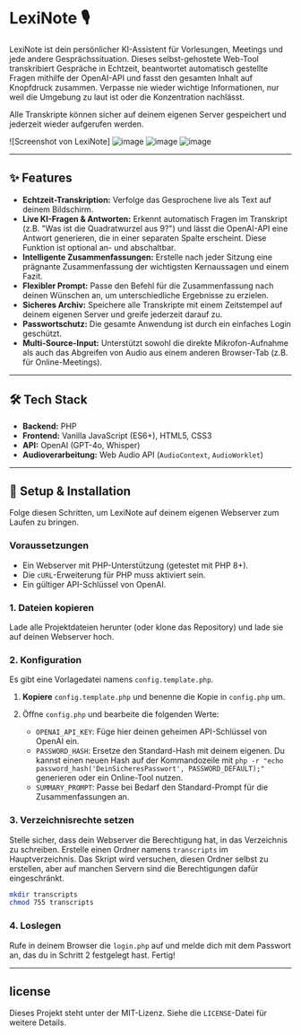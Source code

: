 # LexiNote 🎙️

LexiNote ist dein persönlicher KI-Assistent für Vorlesungen, Meetings und jede andere Gesprächssituation. Dieses selbst-gehostete Web-Tool transkribiert Gespräche in Echtzeit, beantwortet automatisch gestellte Fragen mithilfe der OpenAI-API und fasst den gesamten Inhalt auf Knopfdruck zusammen. Verpasse nie wieder wichtige Informationen, nur weil die Umgebung zu laut ist oder die Konzentration nachlässt.

Alle Transkripte können sicher auf deinem eigenen Server gespeichert und jederzeit wieder aufgerufen werden.

![Screenshot von LexiNote]
![image](https://github.com/user-attachments/assets/7412c1d6-de96-47b8-9b11-2730496bdc45)
![image](https://github.com/user-attachments/assets/e7d19141-fb3b-4eec-b9f4-4f76641bcbbf)
![image](https://github.com/user-attachments/assets/6f8088bb-1ad4-4a3c-86e8-09d9bdf44490)



---

## ✨ Features

* **Echtzeit-Transkription:** Verfolge das Gesprochene live als Text auf deinem Bildschirm.
* **Live KI-Fragen & Antworten:** Erkennt automatisch Fragen im Transkript (z.B. "Was ist die Quadratwurzel aus 9?") und lässt die OpenAI-API eine Antwort generieren, die in einer separaten Spalte erscheint. Diese Funktion ist optional an- und abschaltbar.
* **Intelligente Zusammenfassungen:** Erstelle nach jeder Sitzung eine prägnante Zusammenfassung der wichtigsten Kernaussagen und einem Fazit.
* **Flexibler Prompt:** Passe den Befehl für die Zusammenfassung nach deinen Wünschen an, um unterschiedliche Ergebnisse zu erzielen.
* **Sicheres Archiv:** Speichere alle Transkripte mit einem Zeitstempel auf deinem eigenen Server und greife jederzeit darauf zu.
* **Passwortschutz:** Die gesamte Anwendung ist durch ein einfaches Login geschützt.
* **Multi-Source-Input:** Unterstützt sowohl die direkte Mikrofon-Aufnahme als auch das Abgreifen von Audio aus einem anderen Browser-Tab (z.B. für Online-Meetings).

---

## 🛠️ Tech Stack

* **Backend:** PHP
* **Frontend:** Vanilla JavaScript (ES6+), HTML5, CSS3
* **API:** OpenAI (GPT-4o, Whisper)
* **Audioverarbeitung:** Web Audio API (`AudioContext`, `AudioWorklet`)

---

## 🚀 Setup & Installation

Folge diesen Schritten, um LexiNote auf deinem eigenen Webserver zum Laufen zu bringen.

### Voraussetzungen
* Ein Webserver mit PHP-Unterstützung (getestet mit PHP 8+).
* Die `cURL`-Erweiterung für PHP muss aktiviert sein.
* Ein gültiger API-Schlüssel von OpenAI.

### 1. Dateien kopieren
Lade alle Projektdateien herunter (oder klone das Repository) und lade sie auf deinen Webserver hoch.

### 2. Konfiguration
Es gibt eine Vorlagedatei namens `config.template.php`.
1.  **Kopiere** `config.template.php` und benenne die Kopie in `config.php` um.
2.  Öffne `config.php` und bearbeite die folgenden Werte:

    * `OPENAI_API_KEY`: Füge hier deinen geheimen API-Schlüssel von OpenAI ein.
    * `PASSWORD_HASH`: Ersetze den Standard-Hash mit deinem eigenen. Du kannst einen neuen Hash auf der Kommandozeile mit `php -r "echo password_hash('DeinSicheresPasswort', PASSWORD_DEFAULT);"` generieren oder ein Online-Tool nutzen.
    * `SUMMARY_PROMPT`: Passe bei Bedarf den Standard-Prompt für die Zusammenfassungen an.

### 3. Verzeichnisrechte setzen
Stelle sicher, dass dein Webserver die Berechtigung hat, in das Verzeichnis zu schreiben. Erstelle einen Ordner namens `transcripts` im Hauptverzeichnis. Das Skript wird versuchen, diesen Ordner selbst zu erstellen, aber auf manchen Servern sind die Berechtigungen dafür eingeschränkt.

```bash
mkdir transcripts
chmod 755 transcripts
```

### 4. Loslegen
Rufe in deinem Browser die `login.php` auf und melde dich mit dem Passwort an, das du in Schritt 2 festgelegt hast. Fertig!

---

##  license
Dieses Projekt steht unter der MIT-Lizenz. Siehe die `LICENSE`-Datei für weitere Details.
